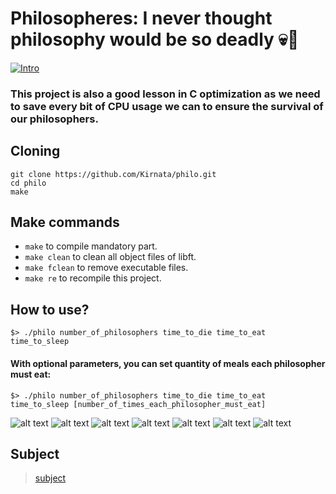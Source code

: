 # Philosopheres: I never thought philosophy would be so deadly 💀🥣
 [![Intro](https://img.shields.io/badge/Cursus-Philo-success?style=for-the-badge&logo=42)](https://github.com/Kirnata/philo.git)<br>
### This project is also a good lesson in C optimization as we need to save every bit of CPU usage we can to ensure the survival of our philosophers. <br>

## Cloning <br>
```
git clone https://github.com/Kirnata/philo.git
cd philo
make
```

## Make commands
- `make` to compile mandatory part. <br>
- `make clean` to clean all object files of libft. <br>
- `make fclean` to remove executable files. <br>
- `make re` to recompile this project.<br>

## How to use?
 ```
$> ./philo number_of_philosophers time_to_die time_to_eat time_to_sleep
 ```
#### With optional parameters, you can set quantity of meals each philosopher must eat:
 ```
$> ./philo number_of_philosophers time_to_die time_to_eat time_to_sleep [number_of_times_each_philosopher_must_eat]
 ```
![alt text](pictures/mandelbrot_1.png "Mandelbrote")
![alt text](pictures/Mandelbrote_2.png)
![alt text](pictures/Julia_1.png)
![alt text](pictures/Julia_2.png)
![alt text](pictures/Burning_ship_1.png)
![alt text](pictures/Burning_ship_2.png)
![alt text](pictures/Burning_ship_3.png)

 ## Subject
 > [subject](subject.pdf)
